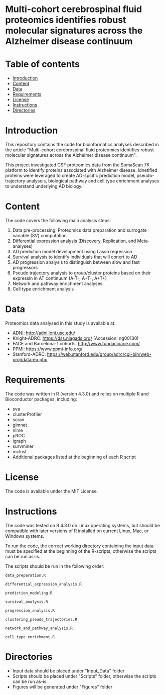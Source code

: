 # Multi-cohort cerebrospinal fluid proteomics identifies robust molecular signatures across the Alzheimer disease continuum

# Table of contents
* [Introduction](#introduction)
* [Content](#content)
* [Data](#data)
* [Requirements](#requirements)
* [License](#license)
* [Instructions](#instructions)
* [Directories](#Directories)

# Introduction
This repository contains the code for bioinformatics analyses described in the article "Multi-cohort cerebrospinal fluid proteomics identifies robust molecular signatures across the Alzheimer disease continuum".

This project investigated CSF proteomics data from the SomaScan 7K platform to identify proteins associated with Alzheimer disease. Idnetified proteins were leveraged to create AD-spcific prediction model, pseudo-trajectory analyseis, biological pathway and cell type enrichment analyses to understand underlying AD biology.

# Content
The code covers the following main analysis steps:

1. Data pre-processing: Proteomics data preparation and surrogate variable (SV) computation 
2. Differential expression analysis (Discovery, Replication, and Meta-analyses)
3. AD prediction model development using Lasso regression
4. Survival analysis to identify individuals that will conert to AD
5. AD progression analysis to distinguish between slow and fast progressors
6. Pseudo trajectory analysis to group/cluster proteins based on their expressin in AT continuum (A-T-, A+T-, A+T+)
7. Network and pathway enrichment analyses
8. Cell type enrichment analysis
   
# Data
Proteomics data analysed in this study is available at:
- ADNI: http://adni.loni.usc.edu/
- Knight-ADRC: https://dss.niagads.org/ (Accession: ng00130)
- FACE and Barcelona-1 cohorts: http://www.fundacioace.com/
- PPMI: https://www.ppmi-info.org/
- Stanford-ADRC: https://web.stanford.edu/group/adrc/cgi-bin/web-proj/datareq.php

# Requirements
The code was written in R (version 4.3.0) and relies on multiple R and Bioconductor packages, including:
- sva
- clusterProfiler 
- scran
- glmnet
- nlme
- pROC
- igraph
- survminer
- mclust
- Additional packages listed at the beginning of each R script

# License
The code is available under the MIT License.

# Instructions
The code was tested on R 4.3.0 on Linux operating systems, but should be compatible with later versions of R installed on current Linux, Mac, or Windows systems.

To run the code, the correct working directory containing the input data must be specified at the beginning of the R-scripts, otherwise the scripts can be run as-is.

The scripts should be run in the following order:

    data_preparation.R

    differential_expression_analysis.R

    prediction_modeling.R

    survival_analysis.R

    progression_analysis.R

    clustering_pseudo_trajectories.R

    network_and_pathway_analysis.R

    cell_type_enrichment.R

# Directories
- Input data should be placed under "Input_Data" folder
- Scripts should be placed under "Scripts" folder, otherwise the scripts can be run as-is.
- Figures will be generated under "Figures" folder
